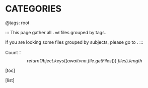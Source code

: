 # CATEGORIES

@tags: root

:::
This page gather all `.md` files grouped by tags.  

If you are looking some files grouped by subjects, please go to [](/en/archives.md "#").
:::

Count：$$ return Object.keys((await vno.file.getFiles()).files).length $$

[toc]

[list]

